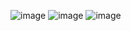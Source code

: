 ![image](https://github.com/user-attachments/assets/fe806ed4-8e53-4757-a2bb-408734e6977d)
![image](https://github.com/user-attachments/assets/70a6cdf0-6aea-43c7-af2d-be0e4ccc0fe2)
![image](https://github.com/user-attachments/assets/7fdb5f1a-6e2f-4be5-8c3a-a70b4e3242d0)

